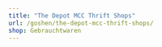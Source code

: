 ```yaml
---
title: "The Depot MCC Thrift Shops"
url: /goshen/the-depot-mcc-thrift-shops/
shop: Gebrauchtwaren
---
```

